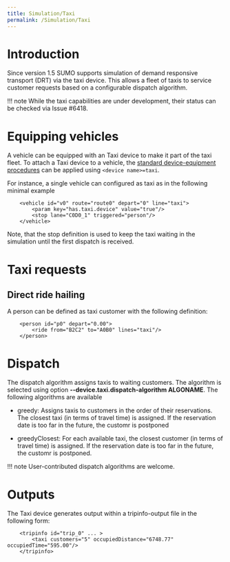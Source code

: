 ```yaml
---
title: Simulation/Taxi
permalink: /Simulation/Taxi
---
```

# Introduction
Since version 1.5 SUMO supports simulation of demand responsive transport (DRT)
via the taxi device. This allows a fleet of taxis to service customer requests
based on a configurable dispatch algorithm.

!!! note
    While the taxi capabilities are under development, their status can be checked via Issue #6418.

# Equipping vehicles
A vehicle can be equipped with an Taxi device to make it part of the taxi fleet.
To attach a Taxi device to a vehicle, the [standard device-equipment
procedures](../Definition_of_Vehicles,_Vehicle_Types,_and_Routes.md#devices) can be applied using `<device name>=taxi`.

For instance, a single vehicle can configured as taxi as in the following minimal example

```
    <vehicle id="v0" route="route0" depart="0" line="taxi">
        <param key="has.taxi.device" value="true"/>
        <stop lane="C0D0_1" triggered="person"/>
    </vehicle>
```

Note, that the stop definition is used to keep the taxi waiting in the
simulation until the first dispatch is received.

# Taxi requests

## Direct ride hailing
A person can be defined as taxi customer with the following definition:

```
    <person id="p0" depart="0.00">
        <ride from="B2C2" to="A0B0" lines="taxi"/>
    </person>
```

# Dispatch
The dispatch algorithm assigns taxis to waiting customers. The algorithm is
selected using option **--device.taxi.dispatch-algorithm ALGONAME**. The following
algorithms are available
- greedy: Assigns taxis to customers in the order of their reservations. The
  closest taxi (in terms of travel time) is assigned. If the reservation date is
  too far in the future, the customr is postponed

- greedyClosest: For each available taxi, the closest customer (in terms of
  travel time) is assigned. If the reservation date is too far in the future,
  the customr is postponed.

!!! note
    User-contributed dispatch algorithms are welcome.

# Outputs

The Taxi device generates output within a tripinfo-output file in the following
form:

```
    <tripinfo id="trip_0" ... >
        <taxi customers="5" occupiedDistance="6748.77" occupiedTime="595.00"/>
    </tripinfo>
```

